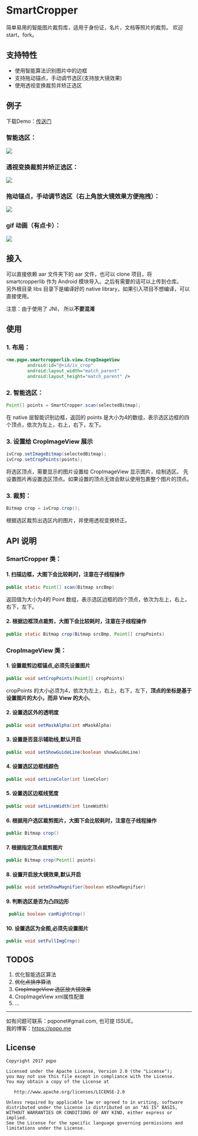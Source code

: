 # SmartCropper

简单易用的智能图片裁剪库，适用于身份证，名片，文档等照片的裁剪。 欢迎 start，fork。

## 支持特性

- 使用智能算法识别图片中的边框  
- 支持拖动锚点，手动调节选区(支持放大镜效果)  
- 使用透视变换裁剪并矫正选区

## 例子
下载Demo：[传送门](art/SmartCropperSample.apk)

### 智能选区：

![](art/smart_crop.png)

### 透视变换裁剪并矫正选区：

![](art/cropped.png)


### 拖动锚点，手动调节选区（右上角放大镜效果方便拖拽）：

![](art/advance_crop.png)

### gif 动画（有点卡）：

![](art/smartcropper.gif)


## 接入

可以直接依赖 aar 文件夹下的 aar 文件，也可以 clone 项目，将 smartcropperlib 作为 Android 模块导入。之后有需要的话可以上传到仓库。   
另外根目录 libs 目录下是编译好的 native library，如果引入项目不想编译，可以直接使用。

注意：由于使用了 JNI， 所以**不要混淆**

## 使用  

### 1. 布局：  
```xml
<me.pqpo.smartcropperlib.view.CropImageView   
        android:id="@+id/iv_crop"  
        android:layout_width="match_parent" 
        android:layout_height="match_parent" />  
```  

### 2. 智能选区：    

```java  
Point[] points = SmartCropper.scan(selectedBitmap);    
```  
在 native 层智能识别边框，返回的 points 是大小为4的数组，表示选区边框的四个顶点，依次为左上，右上，右下，左下。 

### 3. 设置给 CropImageView 展示

```java
ivCrop.setImageBitmap(selectedBitmap);
ivCrop.setCropPoints(points);    
```
将选区顶点，需要显示的图片设置给 CropImageView 显示图片，绘制选区。 先设置图片再设置选区顶点。如果设置的顶点无效会默认使用包裹整个图片的顶点。

### 3. 裁剪：

```java  
Bitmap crop = ivCrop.crop();  
```  
根据选区裁剪出选区内的图片，并使用透视变换矫正。

## API 说明

### SmartCropper 类：

#### 1. 扫描边框，大图下会比较耗时，注意在子线程操作

```java
public static Point[] scan(Bitmap srcBmp)
``` 
返回值为大小为4的 Point 数组，表示选区边框的四个顶点，依次为左上，右上，右下，左下。

#### 2. 根据边框顶点裁剪，大图下会比较耗时，注意在子线程操作

```java
public static Bitmap crop(Bitmap srcBmp, Point[] cropPoints)
```

### CropImageView 类：

#### 1. 设置裁剪边框锚点,必须先设置图片
```java
public void setCropPoints(Point[] cropPoints)  
```  
cropPoints 的大小必须为4，依次为左上，右上，右下，左下，**顶点的坐标是基于设置图片的大小，而非 View 的大小**。

#### 2. 设置选区外的透明度
```java
public void setMaskAlpha(int mMaskAlpha)
```

#### 3. 设置是否显示辅助线,默认开启
```java
public void setShowGuideLine(boolean showGuideLine)
```
#### 4. 设置选区边框线颜色
```java
public void setLineColor(int lineColor)
```
#### 5. 设置选区边框线宽度

```java
public void setLineWidth(int lineWidth)
```

#### 6. 根据用户选区裁剪图片，大图下会比较耗时，注意在子线程操作

```java
public Bitmap crop()
```

#### 7. 根据指定顶点裁剪图片

```java
public Bitmap crop(Point[] points)
```

#### 8. 设置开启放大镜效果,默认开启
```java
public void setmShowMagnifier(boolean mShowMagnifier)
```  

#### 9. 判断选区是否为凸四边形
```java
 public boolean canRightCrop()
```  

#### 10. 设置选区为全图,必须先设置图片
```java
public void setFullImgCrop()
```  


## TODOS

1. 优化智能选区算法
2. ~~优化点排序算法~~
3. ~~CropImageView 选区放大镜效果~~
4. CropImageView xml属性配置
5. ...

---
如有问题可联系：pqponet#gmail.com, 也可提 ISSUE。  
我的博客：https://pqpo.me  


License
-------

    Copyright 2017 pqpo

    Licensed under the Apache License, Version 2.0 (the "License");
    you may not use this file except in compliance with the License.
    You may obtain a copy of the License at

       http://www.apache.org/licenses/LICENSE-2.0

    Unless required by applicable law or agreed to in writing, software
    distributed under the License is distributed on an "AS IS" BASIS,
    WITHOUT WARRANTIES OR CONDITIONS OF ANY KIND, either express or implied.
    See the License for the specific language governing permissions and
    limitations under the License.




